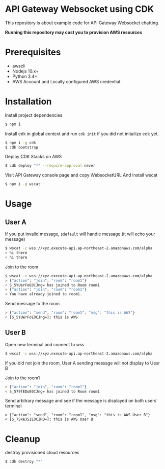 # API Gateway Websocket using CDK

This repository is about example code for API Gateway Websocket chatting

**Running this repository may cost you to provision AWS resources**

# Prerequisites

- awscli
- Nodejs 10.x+
- Python 3.4+
- AWS Account and Locally configured AWS credential

# Installation

Install project dependencies

```bash
$ npm i
```

Install cdk in global context and run `cdk init` if you did not initailize cdk yet.

```bash
$ npm i -g cdk
$ cdk bootstrap
```

Deploy CDK Stacks on AWS

```bash
$ cdk deploy "*" --require-approval never
```

Visit API Gateway console page and copy WebsocketURL And Install wscat

```bash
$ npm i -g wscat
```

# Usage

## User A
If you put invalid message, `$default` will handle message (it will echo your message)

```bash
$ wscat -c wss://xyz.execute-api.ap-northeast-2.amazonaws.com/alpha
> hi there
< hi there
```

Join to the room

```bash
$ wscat -c wss://xyz.execute-api.ap-northeast-2.amazonaws.com/alpha
> {"action": "join", "room": "room1"}
< S_5YUerFoE0CJng= has joined to Room room1
> {"action": "join", "room": "room1"}
< You have already joined to room1.
```

Send message to the room
```bash
> {"action": "send", "room": "room1", "msg": "this is AWS"}
< [S_5YUerFoE0CJng=]: this is AWS
```

## User B

Open new terminal and connect to wss

```bash
$ wscat -c wss://xyz.execute-api.ap-northeast-2.amazonaws.com/alpha
```

If you did not join the room, User A sending message will not display to Uesr B

Join to the room1

```bash
> {"action": "join", "room": "room1"}
< S_579fEDoE0CJng= has joined to Room room1
```

Send arbitrary message and see if the message is displayed on both users' terminal

```
> {"action": "send", "room": "room1", "msg": "this is AWS User B"}
< [S_7SxeJSIE0CIRQ=]: this is AWS User B
```

# Cleanup

destroy provisioned cloud resources

```bash
$ cdk destroy "*"
```